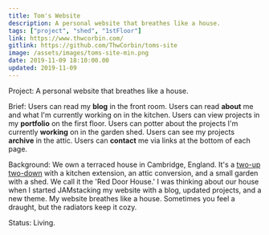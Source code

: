 ```yaml
---
title: Tom's Website
description: A personal website that breathes like a house.
tags: ["project", "shed", "1stFloor"]
link: https://www.thwcorbin.com/
gitlink: https://github.com/ThwCorbin/toms-site
image: /assets/images/toms-site-min.png
date: 2019-11-09 18:10:00.00
updated: 2019-11-09
---
```


Project: A personal website that breathes like a house.

Brief: Users can read my **blog** in the front room. Users can read **about** me and what I'm currently working on in the kitchen. Users can view projects in my **portfolio** on the first floor. Users can potter about the projects I'm currently **working** on in the garden shed. Users can see my projects **archive** in the attic. Users can **contact** me via links at the bottom of each page.

Background: We own a terraced house in Cambridge, England. It's a [two-up two-down](https://dictionary.cambridge.org/dictionary/english/two-up-two-down "Definition of a two-up two-down") with a kitchen extension, an attic conversion, and a small garden with a shed. We call it the 'Red Door House.' I was thinking about our house when I started JAMstacking my website with a blog, updated projects, and a new theme. My website breathes like a house. Sometimes you feel a draught, but the radiators keep it cozy.

Status: Living.
